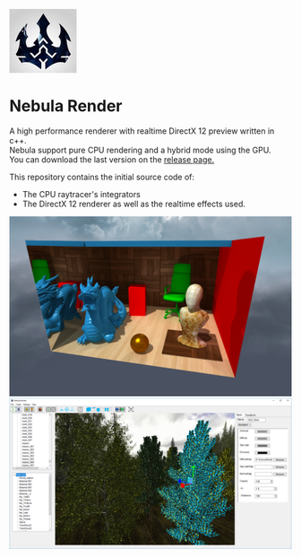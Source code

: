 ![logo](docs/logo.png?raw=true)
# Nebula Render

A high performance renderer with realtime DirectX 12 preview written in c++.  
Nebula support pure CPU rendering and a hybrid mode using the GPU.  
You can download the last version on the [release page.](https://github.com/Trylz/NebulaRender/releases/)  

This repository contains the initial source code of:    
- The CPU raytracer's integrators    
- The DirectX 12 renderer as well as the realtime effects used.   

![Dragon scene](docs/images/dragon_scene.png?raw=true "DragonScene")  
![Editor](Editor.png?raw=true "Editor")  